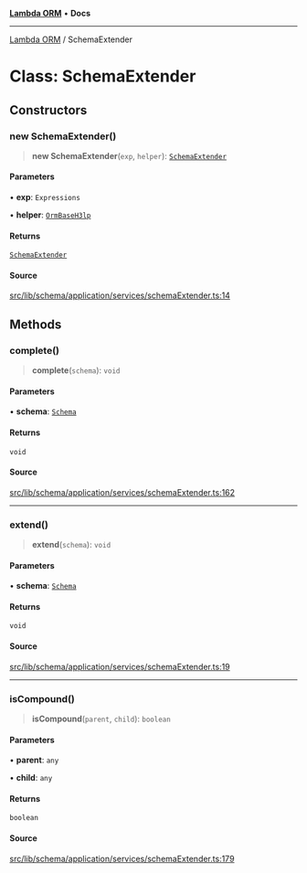 [**Lambda ORM**](../README.md) • **Docs**

***

[Lambda ORM](../README.md) / SchemaExtender

# Class: SchemaExtender

## Constructors

### new SchemaExtender()

> **new SchemaExtender**(`exp`, `helper`): [`SchemaExtender`](SchemaExtender.md)

#### Parameters

• **exp**: `Expressions`

• **helper**: [`OrmBaseH3lp`](OrmBaseH3lp.md)

#### Returns

[`SchemaExtender`](SchemaExtender.md)

#### Source

[src/lib/schema/application/services/schemaExtender.ts:14](https://github.com/lambda-orm/lambdaorm-base/blob/b218b3f63a52b1177feec1e7ed5eb0f37947c503/src/lib/schema/application/services/schemaExtender.ts#L14)

## Methods

### complete()

> **complete**(`schema`): `void`

#### Parameters

• **schema**: [`Schema`](../interfaces/Schema.md)

#### Returns

`void`

#### Source

[src/lib/schema/application/services/schemaExtender.ts:162](https://github.com/lambda-orm/lambdaorm-base/blob/b218b3f63a52b1177feec1e7ed5eb0f37947c503/src/lib/schema/application/services/schemaExtender.ts#L162)

***

### extend()

> **extend**(`schema`): `void`

#### Parameters

• **schema**: [`Schema`](../interfaces/Schema.md)

#### Returns

`void`

#### Source

[src/lib/schema/application/services/schemaExtender.ts:19](https://github.com/lambda-orm/lambdaorm-base/blob/b218b3f63a52b1177feec1e7ed5eb0f37947c503/src/lib/schema/application/services/schemaExtender.ts#L19)

***

### isCompound()

> **isCompound**(`parent`, `child`): `boolean`

#### Parameters

• **parent**: `any`

• **child**: `any`

#### Returns

`boolean`

#### Source

[src/lib/schema/application/services/schemaExtender.ts:179](https://github.com/lambda-orm/lambdaorm-base/blob/b218b3f63a52b1177feec1e7ed5eb0f37947c503/src/lib/schema/application/services/schemaExtender.ts#L179)
